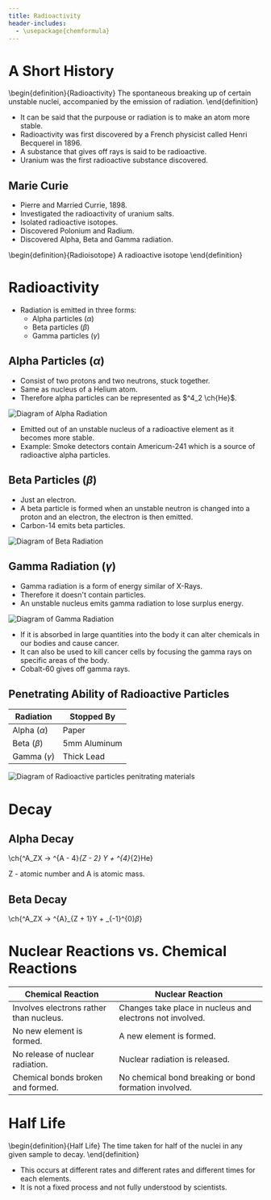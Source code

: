 ```yaml
---
title: Radioactivity 
header-includes:
  - \usepackage{chemformula}
---
```


# A Short History

\begin{definition}{Radioactivity}
The spontaneous breaking up of certain unstable nuclei, accompanied by the emission of radiation.
\end{definition}

* It can be said that the purpouse or radiation is to make an atom more stable.
* Radioactivity was first discovered by a French physicist called Henri Becquerel in 1896.
* A substance that gives off rays is said to be radioactive.
* Uranium was the first radioactive substance discovered.

## Marie Curie

* Pierre and Married Currie, 1898.
* Investigated the radioactivity of uranium salts. 
* Isolated radioactive isotopes.
* Discovered Polonium and Radium.
* Discovered Alpha, Beta and Gamma radiation.

\begin{definition}{Radioisotope}
A radioactive isotope
\end{definition}

# Radioactivity

* Radiation is emitted in three forms:
  * Alpha particles ($\alpha$)
  * Beta particles ($\beta$)
  * Gamma particles ($\gamma$) 

## Alpha Particles ($\alpha$)

* Consist of two protons and two neutrons, stuck together.
* Same as nucleus of a Helium atom.
* Therefore alpha particles can be represented as $^4_2 \ch{He}$.

![Diagram of Alpha Radiation](https://upload.wikimedia.org/wikipedia/commons/thumb/7/79/Alpha_Decay.svg/640px-Alpha_Decay.svg.png)

* Emitted out of an unstable nucleus of a radioactive element as it becomes more stable.
* Example: Smoke detectors contain Americum-241 which is a source of radioactive alpha particles.

## Beta Particles ($\beta$)

* Just an electron.
* A beta particle is formed when an unstable neutron is changed into a proton and an electron, the electron is then emitted.
* Carbon-14 emits beta particles.

![Diagram of Beta Radiation](https://upload.wikimedia.org/wikipedia/commons/thumb/a/aa/Beta-minus_Decay.svg/640px-Beta-minus_Decay.svg.png)

## Gamma Radiation ($\gamma$)

* Gamma radiation is a form of energy similar of X-Rays.
* Therefore it doesn't contain particles.
* An unstable nucleus emits gamma radiation to lose surplus energy.

![Diagram of Gamma Radiation](https://upload.wikimedia.org/wikipedia/commons/thumb/c/c2/Gamma_Decay.svg/640px-Gamma_Decay.svg.png)

* If it is absorbed in large quantities into the body it can alter chemicals in our bodies and cause cancer.
* It can also be used to kill cancer cells by focusing the gamma rays on specific areas of the body.
* Cobalt-60 gives off gamma rays.

## Penetrating Ability of Radioactive Particles

| Radiation        | Stopped By   |
|------------------|--------------|
| Alpha ($\alpha$) | Paper        |
| Beta ($\beta$)   | 5mm Aluminum |
| Gamma ($\gamma$) | Thick Lead   |

![Diagram of Radioactive particles penitrating materials](https://emilms.fema.gov/IS3/FEMA_IS/is03/assets/REM02-02-100.jpg)

# Decay

## Alpha Decay

\ch{^A_ZX -> ^{A - 4}_{Z - 2} Y + ^{4}_{2}He}

Z - atomic number and A is atomic mass.

## Beta Decay


\ch{^A_ZX -> ^{A}_{Z + 1}Y + _{-1}^{0}$\beta$}

# Nuclear Reactions vs. Chemical Reactions

| Chemical Reaction                       | Nuclear Reaction                                          |
|-----------------------------------------|-----------------------------------------------------------|
| Involves electrons rather than nucleus. | Changes take place in nucleus and electrons not involved. |
| No new element is formed.               | A new element is formed.                                  |
| No release of nuclear radiation.        | Nuclear radiation is released.                            |
| Chemical bonds broken and formed.       | No chemical bond breaking or bond formation involved.     |

# Half Life 

\begin{definition}{Half Life}
The time taken for half of the nuclei in any given sample to decay.
\end{definition}

* This occurs at different rates and different rates and different times for each elements.
* It is not a fixed process and not fully understood by scientists.